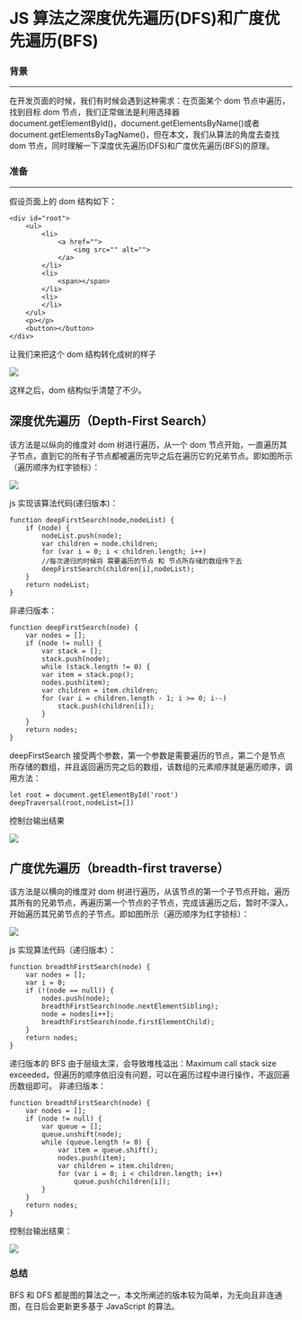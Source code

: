 # JS 算法之深度优先遍历(DFS)和广度优先遍历(BFS)

### 背景

---

在开发页面的时候，我们有时候会遇到这种需求：在页面某个 dom 节点中遍历，找到目标 dom 节点，我们正常做法是利用选择器 document.getElementById()，document.getElementsByName()或者 document.getElementsByTagName()，但在本文，我们从算法的角度去查找 dom 节点，同时理解一下深度优先遍历(DFS)和广度优先遍历(BFS)的原理。

### 准备

---

假设页面上的 dom 结构如下：

```
<div id="root">
    <ul>
        <li>
            <a href="">
                <img src="" alt="">
            </a>
        </li>
        <li>
            <span></span>
        </li>
        <li>
        </li>
    </ul>
    <p></p>
    <button></button>
</div>
```

让我们来把这个 dom 结构转化成树的样子

![](https://files.mdnice.com/user/9761/f71da256-10bf-44e1-9a8c-10fedf77b50e.png)

这样之后，dom 结构似乎清楚了不少。

## 深度优先遍历（Depth-First Search）

该方法是以纵向的维度对 dom 树进行遍历，从一个 dom 节点开始，一直遍历其子节点，直到它的所有子节点都被遍历完毕之后在遍历它的兄弟节点。即如图所示（遍历顺序为红字锁标）：

![](https://files.mdnice.com/user/9761/e85afe6e-c31f-4a7d-99af-13a02587f369.png)

js 实现该算法代码(递归版本)：

```
function deepFirstSearch(node,nodeList) {
    if (node) {
        nodeList.push(node);
        var children = node.children;
        for (var i = 0; i < children.length; i++)
        //每次递归的时候将 需要遍历的节点 和 节点所存储的数组传下去
        deepFirstSearch(children[i],nodeList);
    }
    return nodeList;
}
```

非递归版本：

```
function deepFirstSearch(node) {
    var nodes = [];
    if (node != null) {
        var stack = [];
        stack.push(node);
        while (stack.length != 0) {
        var item = stack.pop();
        nodes.push(item);
        var children = item.children;
        for (var i = children.length - 1; i >= 0; i--)
            stack.push(children[i]);
        }
    }
    return nodes;
}
```

deepFirstSearch 接受两个参数，第一个参数是需要遍历的节点，第二个是节点所存储的数组，并且返回遍历完之后的数组，该数组的元素顺序就是遍历顺序，调用方法：

```
let root = document.getElementById('root')
deepTraversal(root,nodeList=[])
```

控制台输出结果

![](https://files.mdnice.com/user/9761/b5ca7e52-646b-4942-b492-746463310f37.png)

## 广度优先遍历（breadth-first traverse）

该方法是以横向的维度对 dom 树进行遍历，从该节点的第一个子节点开始，遍历其所有的兄弟节点，再遍历第一个节点的子节点，完成该遍历之后，暂时不深入，开始遍历其兄弟节点的子节点。即如图所示（遍历顺序为红字锁标）：

![](https://files.mdnice.com/user/9761/be07dd16-4d48-4ccb-bd80-3d3e029df334.png)

js 实现算法代码（递归版本）：

```
function breadthFirstSearch(node) {
    var nodes = [];
    var i = 0;
    if (!(node == null)) {
        nodes.push(node);
        breadthFirstSearch(node.nextElementSibling);
        node = nodes[i++];
        breadthFirstSearch(node.firstElementChild);
    }
    return nodes;
}
```

递归版本的 BFS 由于层级太深，会导致堆栈溢出：Maximum call stack size exceeded，但遍历的顺序依旧没有问题，可以在遍历过程中进行操作，不返回遍历数组即可。
非递归版本：

```
function breadthFirstSearch(node) {
    var nodes = [];
    if (node != null) {
        var queue = [];
        queue.unshift(node);
        while (queue.length != 0) {
            var item = queue.shift();
            nodes.push(item);
            var children = item.children;
            for (var i = 0; i < children.length; i++)
                queue.push(children[i]);
        }
    }
    return nodes;
}
```

控制台输出结果：

![](https://files.mdnice.com/user/9761/8c46ee16-f062-488c-a578-3699734c5257.png)

### 总结

BFS 和 DFS 都是图的算法之一，本文所阐述的版本较为简单，为无向且非连通图，在日后会更新更多基于 JavaScript 的算法。
